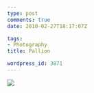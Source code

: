 ```yaml
---
type: post
comments: true
date: 2010-02-27T18:17:07Z

tags:
- Photography
title: Pallion

wordpress_id: 3871
---
```


[![](http://farm4.static.flickr.com/3224/3035005449_3a4c93b63b.jpg)](http://www.flickr.com/photos/mattj/3035005449/)

